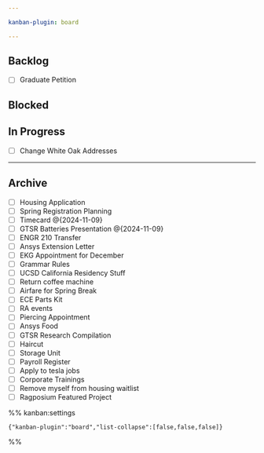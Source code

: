 ```yaml
---

kanban-plugin: board

---
```


## Backlog

- [ ] Graduate Petition


## Blocked



## In Progress

- [ ] Change White Oak Addresses


***

## Archive

- [ ] Housing Application
- [ ] Spring Registration Planning
- [ ] Timecard @{2024-11-09}
- [ ] GTSR Batteries Presentation @{2024-11-09}
- [ ] ENGR 210 Transfer
- [ ] Ansys Extension Letter
- [ ] EKG Appointment for December
- [ ] Grammar Rules
- [ ] UCSD California Residency Stuff
- [ ] Return coffee machine
- [ ] Airfare for Spring Break
- [ ] ECE Parts Kit
- [ ] RA events
- [ ] Piercing Appointment
- [ ] Ansys Food
- [ ] GTSR Research Compilation
- [ ] Haircut
- [ ] Storage Unit
- [ ] Payroll Register
- [ ] Apply to tesla jobs
- [ ] Corporate Trainings
- [ ] Remove myself from housing waitlist
- [ ] Ragposium Featured Project

%% kanban:settings
```
{"kanban-plugin":"board","list-collapse":[false,false,false]}
```
%%